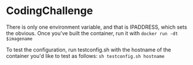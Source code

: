 # CodingChallenge

There is only one environment variable, and that is IPADDRESS, which sets the obvious. Once you've built the container, run it with `docker run -dt $imagename`

To test the configuration, run testconfig.sh with the hostname of the container you'd like to test as follows:
`sh testconfig.sh hostname`
